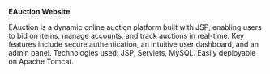 **EAuction Website**

EAuction is a dynamic online auction platform built with JSP, enabling users to bid on items, manage accounts, and track auctions in real-time. Key features include secure authentication, an intuitive user dashboard, and an admin panel. Technologies used: JSP, Servlets, MySQL. Easily deployable on Apache Tomcat.
